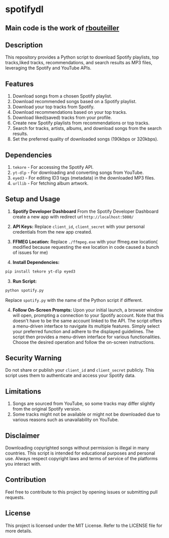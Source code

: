 # spotifydl

## Main code is the work of [rbouteiller](https://github.com/rbouteiller)


## Description

This repository provides a Python script to download Spotify playlists, top tracks,liked tracks, recommendations, and search results as MP3 files, leveraging the Spotify and YouTube APIs.

## Features

1. Download songs from a chosen Spotify playlist.
2. Download recommended songs based on a Spotify playlist.
3. Download your top tracks from Spotify.
4. Download recommendations based on your top tracks.
5. Download liked(saved) tracks from your profile.
6. Create new Spotify playlists from recommendations or top tracks.
7. Search for tracks, artists, albums, and download songs from the search results.
8. Set the preferred quality of downloaded songs (190kbps or 320kbps).

## Dependencies

1. `tekore` - For accessing the Spotify API.
2. `yt-dlp` - For downloading and converting songs from YouTube.
3. `eyed3` - For editing ID3 tags (metadata) in the downloaded MP3 files.
4. `urllib` - For fetching album artwork.

## Setup and Usage

1. **Spotify Developer Dashboard** From the Spotify Developer Dashboard create a new app with redirect url `http://localhost:5000/`

3. **API Keys:** Replace `client_id`, `client_secret` with your personal credentials from the new app created.
4. **FFMEG Location:** Replace `./ffmpeg.exe` with your ffmeg.exe location( modified because requesting the exe location in code caused a bunch of issues for me)

5. **Install Dependencies:**

```bash
pip install tekore yt-dlp eyed3
```

3. **Run Script:**

```bash
python spotify.py
```

Replace `spotify.py` with the name of the Python script if different.

4. **Follow On-Screen Prompts:** 
Upon your initial launch, a browser window will open, prompting a connection to your Spotify account. Note that this doesn't have to be the same account linked to the API. The script offers a menu-driven interface to navigate its multiple features. Simply select your preferred function and adhere to the displayed guidelines.
The script then provides a menu-driven interface for various functionalities. Choose the desired operation and follow the on-screen instructions.

## Security Warning

Do not share or publish your `client_id` and `client_secret` publicly. This script uses them to authenticate and access your Spotify data. 

## Limitations

1. Songs are sourced from YouTube, so some tracks may differ slightly from the original Spotify version.
2. Some tracks might not be available or might not be downloaded due to various reasons such as unavailability on YouTube.

## Disclaimer

Downloading copyrighted songs without permission is illegal in many countries. This script is intended for educational purposes and personal use. Always respect copyright laws and terms of service of the platforms you interact with.

## Contribution

Feel free to contribute to this project by opening issues or submitting pull requests. 

## License

This project is licensed under the MIT License. Refer to the LICENSE file for more details.
